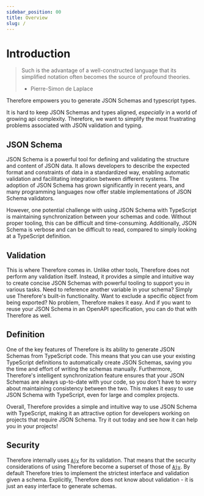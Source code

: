 ```yaml
---
sidebar_position: 00
title: Overview
slug: /
---
```


# Introduction

> Such is the advantage of a well-constructed language that its simplified notation often becomes the source of profound theories.
>
> -   Pierre-Simon de Laplace

Therefore empowers you to generate JSON Schemas and typescript types.

It is hard to keep JSON Schemas and types aligned, _especially_ in a world of growing api complexity. Therefore, we want to simplify the most frustrating problems associated with JSON validation and typing.

## JSON Schema

JSON Schema is a powerful tool for defining and validating the structure and content of JSON data. It allows developers to describe the expected format and constraints of data in a standardized way, enabling automatic validation and facilitating integration between different systems. The adoption of JSON Schema has grown significantly in recent years, and many programming languages now offer stable implementations of JSON Schema validators.

However, one potential challenge with using JSON Schema with TypeScript is maintaining synchronization between your schemas and code. Without proper tooling, this can be difficult and time-consuming. Additionally, JSON Schema is verbose and can be difficult to read, compared to simply looking at a TypeScript definition.

## Validation

This is where Therefore comes in. Unlike other tools, Therefore does not perform any validation itself. Instead, it provides a simple and intuitive way to create concise JSON Schemas with powerful tooling to support you in various tasks. Need to reference another variable in your schema? Simply use Therefore's built-in functionality. Want to exclude a specific object from being exported? No problem, Therefore makes it easy. And if you want to reuse your JSON Schema in an OpenAPI specification, you can do that with Therefore as well.

## Definition

One of the key features of Therefore is its ability to generate JSON Schemas from TypeScript code. This means that you can use your existing TypeScript definitions to automatically create JSON Schemas, saving you the time and effort of writing the schemas manually. Furthermore, Therefore's intelligent synchronization feature ensures that your JSON Schemas are always up-to-date with your code, so you don't have to worry about maintaining consistency between the two. This makes it easy to use JSON Schema with TypeScript, even for large and complex projects.

Overall, Therefore provides a simple and intuitive way to use JSON Schema with TypeScript, making it an attractive option for developers working on projects that require JSON Schema. Try it out today and see how it can help you in your projects!

## Security

Therefore internally uses [`Ajv`](https://github.com/ajv-validator/ajv) for its validation. That means that the security considerations of using Therefore become a superset of those of [`Ajv`](https://github.com/ajv-validator/ajv#security-considerations). By default Therefore tries to implement the strictest interface and validation given a schema. Explicitly, Therefore does not know about validation - it is just an easy interface to generate schemas.
